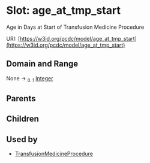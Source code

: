
# Slot: age_at_tmp_start


Age in Days at Start of Transfusion Medicine Procedure

URI: [https://w3id.org/pcdc/model/age_at_tmp_start](https://w3id.org/pcdc/model/age_at_tmp_start)


## Domain and Range

None &#8594;  <sub>0..1</sub> [Integer](types/Integer.md)

## Parents


## Children


## Used by

 * [TransfusionMedicineProcedure](TransfusionMedicineProcedure.md)
